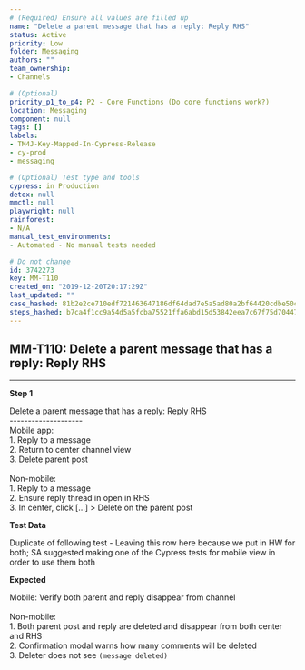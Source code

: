 ```yaml
---
# (Required) Ensure all values are filled up
name: "Delete a parent message that has a reply: Reply RHS"
status: Active
priority: Low
folder: Messaging
authors: ""
team_ownership: 
- Channels

# (Optional)
priority_p1_to_p4: P2 - Core Functions (Do core functions work?)
location: Messaging
component: null
tags: []
labels: 
- TM4J-Key-Mapped-In-Cypress-Release
- cy-prod
- messaging

# (Optional) Test type and tools
cypress: in Production
detox: null
mmctl: null
playwright: null
rainforest: 
- N/A
manual_test_environments: 
- Automated - No manual tests needed

# Do not change
id: 3742273
key: MM-T110
created_on: "2019-12-20T20:17:29Z"
last_updated: ""
case_hashed: 81b2e2ce710edf721463647186df64dad7e5a5ad80a2bf64420cdbe50cb0eab7afcd8ef1b2e6ffc4fef9e58b47fef6d2
steps_hashed: b7ca4f1cc9a54d5a5fcba75521ffa6abd15d53842eea7c67f75d70447575401f6c9df10f66ca16c88ee85e55fa21400a
---
```


<!-- (Auto-generated) Based on frontmatter's "key" and "name" -->

## MM-T110: Delete a parent message that has a reply: Reply RHS

---

**Step 1**

Delete a parent message that has a reply: Reply RHS\
\--------------------\
Mobile app:\
1\. Reply to a message\
2\. Return to center channel view\
3\. Delete parent post\
\
Non-mobile:\
1\. Reply to a message\
2\. Ensure reply thread in open in RHS\
3\. In center, click \[...] > Delete on the parent post

**Test Data**

Duplicate of following test - Leaving this row here because we put in HW for both; SA suggested making one of the Cypress tests for mobile view in order to use them both

**Expected**

Mobile: Verify both parent and reply disappear from channel\
\
Non-mobile:\
1\. Both parent post and reply are deleted and disappear from both center and RHS\
2\. Confirmation modal warns how many comments will be deleted\
3\. Deleter does not see `(message deleted)`
